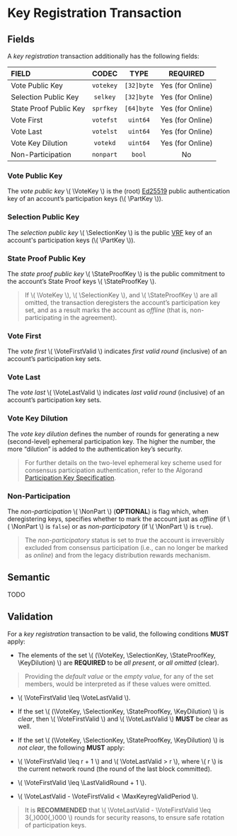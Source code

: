 $$
\newcommand \PartKey {\mathrm{PartKey}}
\newcommand \VoteKey {\mathrm{vpk}}
\newcommand \SelectionKey {\mathrm{spk}}
\newcommand \StateProofKey {\mathrm{sppk}}
\newcommand \VoteFirstValid {v_\mathrm{fv}}
\newcommand \VoteLastValid {v_\mathrm{lv}}
\newcommand \KeyDilution {\mathrm{KeyDilution}}
\newcommand \NonPart {\mathrm{nonpart}}
\newcommand \LastValidRound {r_\mathrm{lv}}
\newcommand \MaxKeyregValidPeriod {K_{\Delta r,\max}}
$$

# Key Registration Transaction

## Fields

A _key registration_ transaction additionally has the following fields:

| FIELD                  |   CODEC   |    TYPE    |     REQUIRED     |
|:-----------------------|:---------:|:----------:|:----------------:|
| Vote Public Key        | `votekey` | `[32]byte` | Yes (for Online) |
| Selection Public Key   | `selkey`  | `[32]byte` | Yes (for Online) |
| State Proof Public Key | `sprfkey` | `[64]byte` | Yes (for Online) |
| Vote First             | `votefst` |  `uint64`  | Yes (for Online) |
| Vote Last              | `votelst` |  `uint64`  | Yes (for Online) |
| Vote Key Dilution      | `votekd`  |  `uint64`  | Yes (for Online) |
| Non-Participation      | `nonpart` |   `bool`   |        No        |

### Vote Public Key

The _vote public key_ \\( \VoteKey \\) is the (root) [Ed25519]() public authentication
key of an account’s participation keys (\\( \PartKey \\)).

### Selection Public Key

The _selection public key_ \\( \SelectionKey \\) is the public [VRF]() key of an
account's participation keys (\\( \PartKey \\)). 

### State Proof Public Key

The _state proof public key_ \\( \StateProofKey \\) is the public commitment to
the account’s State Proof keys \\( \StateProofKey \\).

> If \\( \VoteKey \\), \\( \SelectionKey \\), and \\( \StateProofKey \\) are all
> omitted, the transaction deregisters the account’s participation key set, and as
> a result marks the account as _offline_ (that is, non-participating in the agreement).

### Vote First

The _vote first_ \\( \VoteFirstValid \\) indicates _first valid round_ (inclusive)
of an account’s participation key sets.

### Vote Last

The _vote last_ \\( \VoteLastValid \\) indicates _last valid round_ (inclusive)
of an account’s participation key sets.

### Vote Key Dilution

The _vote key dilution_ defines the number of rounds for generating a new (second-level)
ephemeral participation key. The higher the number, the more “dilution” is added
to the authentication key’s security.

> For further details on the two-level ephemeral key scheme used for consensus participation
> authentication, refer to the Algorand [Participation Key Specification]().

### Non-Participation

The _non-participation_ \\( \NonPart \\) (**OPTIONAL**) is flag which, when deregistering
keys, specifies whether to mark the account just as _offline_ (if \\( \NonPart \\)
is `false`) or as _non-participatory_ (if \\( \NonPart \\) is `true`).

> The _non-participatory_ status is set to _true_ the account is irreversibly excluded
> from consensus participation (i.e., can no longer be marked as _online_) and from
> the legacy distribution rewards mechanism.

## Semantic

TODO

## Validation

For a _key registration_ transaction to be valid, the following conditions **MUST** apply:

- The elements of the set \\( (\VoteKey, \SelectionKey, \StateProofKey, \KeyDilution) \\)
are **REQUIRED** to be _all present_, or _all omitted_ (clear).

> Providing the _default value_ or the _empty value_, for any of the set members,
> would be interpreted as if these values were omitted.

- \\( \VoteFirstValid \leq \VoteLastValid \\).

- If the set \\( (\VoteKey, \SelectionKey, \StateProofKey, \KeyDilution) \\) is
_clear_, then \\( \VoteFirstValid \\) and \\( \VoteLastValid \\) **MUST** be clear
as well.

- If the set \\( (\VoteKey, \SelectionKey, \StateProofKey, \KeyDilution) \\) is
_not clear_, the following **MUST** apply:

<!-- TODO: Verify the correctness of the following with respect to the implementation -->

  - \\( \VoteFirstValid \leq r + 1 \\) and \\( \VoteLastValid > r \\), where \\( r \\)
  is the current network round (the round of the last block committed).

  - \\( \VoteFirstValid \leq \LastValidRound + 1 \\).

  - \\( \VoteLastValid - \VoteFirstValid < \MaxKeyregValidPeriod \\).

> It is **RECOMMENDED** that \\( \VoteLastValid - \VoteFirstValid \leq 3{,}000{,}000 \\)
> rounds for security reasons, to ensure safe rotation of participation keys.